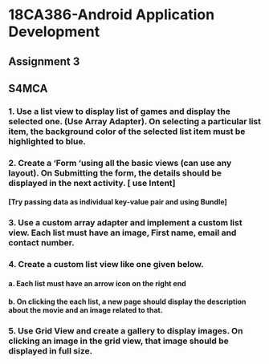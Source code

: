 # 18CA386-Android Application Development 
## Assignment 3
## S4MCA


### 1.	Use a list view to display list of games and display the selected one. (Use Array Adapter). On selecting a particular list item, the background color of the selected list item must be highlighted to blue.

### 2.	Create a ‘Form ‘using all the basic views (can use any layout). On Submitting the form, the details should be displayed in the next activity. [ use Intent]
#### [Try passing data as individual key-value pair and using Bundle]

### 3.	Use a custom array adapter and implement a custom list view. Each list must have an image, First name, email and contact number.

### 4.	Create a custom list view like one given below.
#### a.	Each list must have an arrow icon on the right end
#### b.	On clicking the each list, a new page should display the description about the movie and an image related to that.

### 5.	Use Grid View and create a gallery to display images. On clicking an image in the grid view, that image should be displayed in full size.
